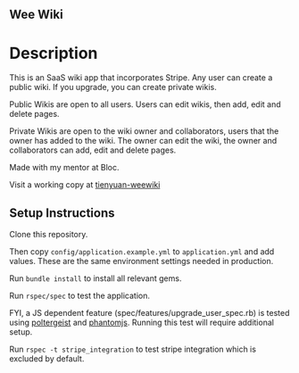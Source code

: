 ## Wee Wiki

Description
======================
This is an SaaS wiki app that incorporates Stripe. Any user can create a public wiki. If you upgrade, you can create private wikis.

Public Wikis are open to all users. Users can edit wikis, then add, edit and delete pages.

Private Wikis are open to the wiki owner and collaborators, users that the owner has added to the wiki. The owner can edit the wiki, the owner and collaborators can add, edit and delete pages.

Made with my mentor at Bloc.

Visit a working copy at [tienyuan-weewiki](http://tienyuan-weewiki.herokuapp.com/)


Setup Instructions
----------------------

Clone this repository. 

Then copy `config/application.example.yml` to `application.yml` and add values. These are the same environment settings needed in production.

Run `bundle install` to install all relevant gems.

Run `rspec/spec` to test the application.

FYI, a JS dependent feature (spec/features/upgrade_user_spec.rb) is tested using [poltergeist](http://phantomjs.org/) and [phantomjs](http://phantomjs.org/). Running this test will require additional setup. 

Run `rspec -t stripe_integration` to test stripe integration which is excluded by default.

